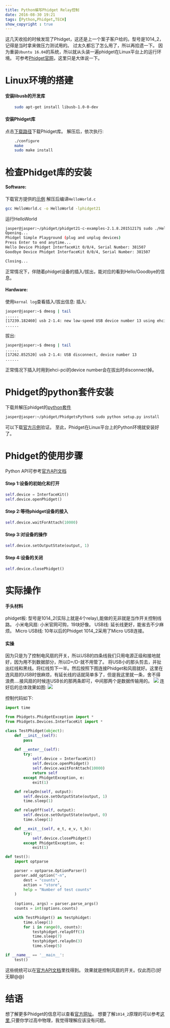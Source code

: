 ```yaml
---
title: Python编写Phidget Relay控制
date: 2016-08-30 19:21
tags: [Python,Phidget,TECH]
show_copyright : true
---
```

这几天收拾的时候发现了Phidget，这还是上一个案子客户给的。型号是1014\_2，记得是当时拿来做压力测试用的。
过太久都忘了怎么用了，所以再拾遗一下。
因为重装`Ubuntu 16.04`的系统，所以就从头装一遍phidget在Linux平台上的运行环境。
可参考[Phidget官网](http://www.phidgets.com/docs/Language_-_Python#Follow_the_Examples)，这里只是大体说一下。

# Linux环境的搭建
#### 安装libusb的开发库
``` bash
	sudo apt-get install libusb-1.0-0-dev
```
#### 安装Phidget库
点击[下载路径](http://www.phidgets.com/downloads/libraries/libphidget.tar.gz)下载Phidget库。
解压后，依次执行:
``` bash
	./configure 
	make 
	sudo make install
```
<!--more-->
# 检查Phidget库的安装
#### Software:
下载官方提供的[示例](http://www.phidgets.com/downloads/examples/phidget21-c-examples.tar.gz)
解压后编译`HelloWorld.c`
``` bash
gcc HelloWorld.c -o HelloWorld -lphidget21
```
运行HelloWorld
``` bash
jasper@jasper:~/phidget/phidget21-c-examples-2.1.8.20151217$ sudo ./HelloWorld 
Opening...
Phidget Simple Playground (plug and unplug devices)
Press Enter to end anytime...
Hello Device Phidget InterfaceKit 0/0/4, Serial Number: 381507
Goodbye Device Phidget InterfaceKit 0/0/4, Serial Number: 381507

Closing...
```
正常情况下，伴随着phidget设备的插入/拔出，能对应的看到Hello/Goodbye的信息。

#### Hardware:
使用`kernal log`查看插入/拔出信息:
插入:
``` bash
jasper@jasper:~$ dmesg | tail
......
[17239.182460] usb 2-1.4: new low-speed USB device number 13 using ehci-pci
......
```
拔出:
``` bash
jasper@jasper:~$ dmesg | tail
......
[17262.852520] usb 2-1.4: USB disconnect, device number 13
......
```
正常情况下插入时用到ehci-pci的device number会在拔出时disconnect掉。

# Phidget的python套件安装
下载并解压phidget的[python套件](http://www.phidgets.com/downloads/libraries/PhidgetsPython.zip)
``` bash
jasper@jasper:~/phidget/PhidgetsPython$ sudo python setup.py install
```
可以下载[官方示例](http://www.phidgets.com/downloads/examples/Python.zip)验证。
至此，Phidget在Linux平台上的Python环境就安装好了。

# Phidget的使用步骤
Python API可参考[官方API文档](http://www.phidgets.com/documentation/PythonDoc.zip)
#### Step 1:设备的初始化和打开
``` python
self.device = InterfaceKit()
self.device.openPhidget()
```

#### Step 2:等待phidget设备的接入
``` python
self.device.waitForAttach(10000)
```

#### Step 3:对设备的操作
``` python
self.device.setOutputState(output, 1)
```

#### Step 4:设备的关闭
``` python
self.device.closePhidget()
```

# 实际操作
#### 手头材料
phidget板: 型号是1014_2(实际上就是4个relay),能做的无非就是当作开关控制线路。
小米电风扇: 小米官网可购，19块好像。
USB线: 延长线更好，能省去不少麻烦。
Micro USB线: 10年以后的Phidget 1014_2采用了Micro USB连接。

#### 实操
因为只是为了控制电风扇的开关，所以USB的四条线我们只用电源正级和接地就好，因为用不到数据部分，所以D+/D-就不用管了。
将USB小的那头剪去，并扯出红线和黑线。将红线剪下一半。然后按照下图连接Phidget和风扇就好。这里在连风扇的USB时很麻烦，有延长线的话就简单多了，但是我这里就一条，舍不得浪费....接风扇的时候连USB长的那两条即可，中间那两个是数据传输用的。
![](https://coding.net/u/jasper_xu/p/web_pic/git/raw/master/phidget1.JPG)
连好后的总体效果如图:
![](https://coding.net/u/jasper_xu/p/web_pic/git/raw/master/phidget2.JPG)

控制代码如下:
``` python
import time

from Phidgets.PhidgetException import *
from Phidgets.Devices.InterfaceKit import *

class TestPhidget(object):
	def __init__(self):
		pass

	def __enter__(self):
		try:
			self.device = InterfaceKit()
			self.device.openPhidget()
			self.device.waitForAttach(10000)
			return self
		except PhidgetException, e:
			exit(1)

	def relayOn(self, output):
		self.device.setOutputState(output, 1)
		time.sleep(1)

	def relayOff(self, output):
		self.device.setOutputState(output, 0)
		time.sleep(1)

	def __exit__(self, e_t, e_v, t_b):
		try:
			self.device.closePhidget()
		except PhidgetException, e:    
			exit(1)

def test():
	import optparse

	parser = optparse.OptionParser()
	parser.add_option("-n",
		dest = "counts",
		action = "store",
		help = "Number of test counts"
	)
    
	(options, args) = parser.parse_args()
	counts = int(options.counts)

	with TestPhidget() as testphidget:
		time.sleep(1)
		for i in range(0, counts):
			testphidget.relayOff(3)
			time.sleep(7)
			testphidget.relayOn(3)
			time.sleep(5)

if __name__ == '__main__':
	test()        

```
这些统统可以在[官方API文档](http://www.phidgets.com/documentation/PythonDoc.zip)里找得到。
效果就是控制风扇的开关。仅此而已(好无聊@@)

# 结语
想了解更多Phidget的信息可以查看[官方网址](http://www.phidgets.com/)。
想要了解`1014_2`原理的可以参考[这里](http://www.phidgets.com/docs/Mechanical_Relay_Primer),只要你学过高中物理，我觉得理解应该没有问题。
